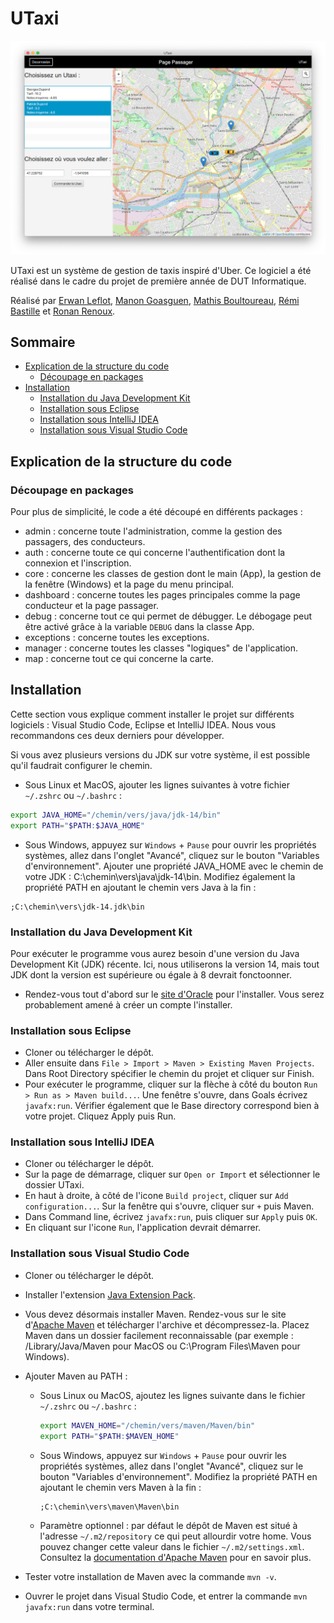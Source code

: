 # UTaxi

![Capture d'écran](screenshot.png "Capture d'écran d'UTaxi")

UTaxi est un système de gestion de taxis inspiré d'Uber. Ce logiciel a été réalisé dans le cadre du projet de première année de DUT Informatique.

Réalisé par [Erwan Leflot](https://github.com/ErwanLeflot), [Manon Goasguen](https://github.com/Manon00), [Mathis Boultoureau](https://github.com/mboultoureau), [Rémi Bastille](https://github.com/WelcomeToZhaun) et [Ronan Renoux](https://github.com/ronanren).

## Sommaire

- [Explication de la structure du code](#explication-de-la-structure-du-code)
  - [Découpage en packages](#decoupage-en-packages)
- [Installation](#installation)
  - [Installation du Java Development Kit](#installation-du-java-development-kit)
  - [Installation sous Eclipse](#installation-sous-eclipse)
  - [Installation sous IntelliJ IDEA](#installation-sous-intellij-idea)
  - [Installation sous Visual Studio Code](#installation-sous-visual-studio-code)

## Explication de la structure du code

### Découpage en packages

Pour plus de simplicité, le code a été découpé en différents packages :

- admin : concerne toute l'administration, comme la gestion des passagers, des conducteurs.
- auth : concerne toute ce qui concerne l'authentification dont la connexion et l'inscription.
- core : concerne les classes de gestion dont le main (App), la gestion de la fenêtre (Windows) et la page du menu principal.
- dashboard : concerne toutes les pages principales comme la page conducteur et la page passager.
- debug : concerne tout ce qui permet de débugger. Le débogage peut être activé grâce à la variable `DEBUG` dans la classe App.
- exceptions : concerne toutes les exceptions.
- manager : concerne toutes les classes "logiques" de l'application.
- map : concerne tout ce qui concerne la carte.

## Installation

Cette section vous explique comment installer le projet sur différents logiciels : Visual Studio Code, Eclipse et IntelliJ IDEA. Nous vous recommandons ces deux derniers pour développer.

Si vous avez plusieurs versions du JDK sur votre système, il est possible qu'il faudrait configurer le chemin.

- Sous Linux et MacOS, ajouter les lignes suivantes à votre fichier `~/.zshrc` ou `~/.bashrc` :

```sh
export JAVA_HOME="/chemin/vers/java/jdk-14/bin"
export PATH="$PATH:$JAVA_HOME"
```

- Sous Windows, appuyez sur `Windows` + `Pause` pour ouvrir les propriétés systèmes, allez dans l'onglet "Avancé", cliquez sur le bouton "Variables d'environnement". Ajouter une propriété JAVA_HOME avec le chemin de votre JDK : C:\chemin\vers\java\jdk-14\bin. Modifiez également la propriété PATH en ajoutant le chemin vers Java à la fin :

```
;C:\chemin\vers\jdk-14.jdk\bin
```

### Installation du Java Development Kit

Pour exécuter le programme vous aurez besoin d'une version du Java Development Kit (JDK) récente. Ici, nous utiliserons la version 14, mais tout JDK dont la version est supérieure ou égale à 8 devrait fonctoonner.

- Rendez-vous tout d'abord sur le [site d'Oracle](https://www.oracle.com/java/technologies/javase-downloads.html) pour l'installer. Vous serez probablement amené à créer un compte l'installer.

### Installation sous Eclipse

- Cloner ou télécharger le dépôt.
- Aller ensuite dans `File > Import > Maven > Existing Maven Projects`. Dans Root Directory spécifier le chemin du projet et cliquer sur Finish.
- Pour exécuter le programme, cliquer sur la flèche à côté du bouton `Run > Run as > Maven build...`. Une fenêtre s'ouvre, dans Goals écrivez `javafx:run`. Vérifier également que le Base directory correspond bien à votre projet. Cliquez Apply puis Run.

### Installation sous IntelliJ IDEA

- Cloner ou télécharger le dépôt.
- Sur la page de démarrage, cliquer sur `Open or Import` et sélectionner le dossier UTaxi.
- En haut à droite, à côté de l'icone `Build project`, cliquer sur `Add configuration...`. Sur la fenêtre qui s'ouvre, cliquer sur `+` puis Maven.
- Dans Command line, écrivez `javafx:run`, puis cliquer sur `Apply` puis `OK`.
- En cliquant sur l'icone `Run`, l'application devrait démarrer.

### Installation sous Visual Studio Code

- Cloner ou télécharger le dépôt.
- Installer l'extension [Java Extension Pack](https://marketplace.visualstudio.com/items?itemName=vscjava.vscode-java-pack).
- Vous devez désormais installer Maven. Rendez-vous sur le site d'[Apache Maven](https://maven.apache.org/download.cgi) et télécharger l'archive et décompressez-la. Placez Maven dans un dossier facilement reconnaissable (par exemple : /Library/Java/Maven pour MacOS ou C:\Program Files\Maven pour Windows).
- Ajouter Maven au PATH :

  - Sous Linux ou MacOS, ajoutez les lignes suivante dans le fichier `~/.zshrc` ou `~/.bashrc` :

    ```sh
    export MAVEN_HOME="/chemin/vers/maven/Maven/bin"
    export PATH="$PATH:$MAVEN_HOME"
    ```

  - Sous Windows, appuyez sur `Windows` + `Pause` pour ouvrir les propriétés systèmes, allez dans l'onglet "Avancé", cliquez sur le bouton "Variables d'environnement". Modifiez la propriété PATH en ajoutant le chemin vers Maven à la fin :

    ```
    ;C:\chemin\vers\maven\Maven\bin
    ```

  - Paramètre optionnel : par défaut le dépôt de Maven est situé à l'adresse `~/.m2/repository` ce qui peut allourdir votre home. Vous pouvez changer cette valeur dans le fichier `~/.m2/settings.xml`. Consultez la [documentation d'Apache Maven](https://maven.apache.org/settings.html) pour en savoir plus.

- Tester votre installation de Maven avec la commande `mvn -v`.
- Ouvrer le projet dans Visual Studio Code, et entrer la commande `mvn javafx:run` dans votre terminal.
